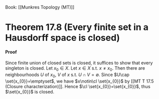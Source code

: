 Book: [[Munkres Topology (MT)]]
# Theorem 17.8 (Every finite set in a Hausdorff space is closed)
#### Proof
Since finite union of closed sets is closed, it suffices to show that every singleton is closed.
Let $x_{0}\in X$. Let $x\in X$ s.t. $x\neq x_{0}$.
Then there are neighbourhoods $U$ of $x_{0}$, $V$ of $x$ s.t. $U\cap V=\emptyset$.
Since $U\cap \set{x_{0}}=\emptyset$, we have $x\notin\cl \set{x_{0}}$ by [[MT T 17.5 (Closure characterization)]].
Hence $\cl \set{x_{0}}=\set{x_{0}}$, thus $\set{x_{0}}$ is closed.